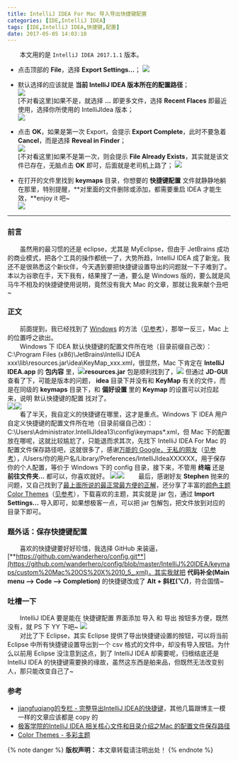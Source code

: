 ```yaml
---
title: IntelliJ IDEA For Mac 导入导出快捷键配置  
categories: [IDE,IntelliJ IDEA]  
tags: [IDE,IntelliJ IDEA,快捷键,配置]  
date: 2017-05-05 14:03:18  
---
```

&emsp;&emsp;本文用的是 ```IntelliJ IDEA 2017.1.1``` 版本。
- <span id="参考0">点击顶部的 **File**，选择 **Export Settings...**；</span>
[![](http://wander.u.qiniudn.com/20170505-1403-0.0.png?imageView2/2/h/100/imageslim)](http://wander.u.qiniudn.com/20170505-1403-0.0.png?imageslim)

- 默认选择的应该就是 **当前 IntelliJ IDEA 版本所在的配置路径**；  
[![](http://wander.u.qiniudn.com/20170505-1403-1.0.png?imageView2/2/h/100/imageslim)](http://wander.u.qiniudn.com/20170505-1403-1.0.png?imageslim)  
[不对看这里]如果不是，就选择 **...** 即更多文件，选择 **Recent Flaces** 即最近使用，选择你所使用的 IntelliJIdea 版本；  
[![](http://wander.u.qiniudn.com/20170505-1403-1.1.png?imageView2/2/h/100/imageslim)](http://wander.u.qiniudn.com/20170505-1403-1.1.png?imageslim)
- 点击 **OK**，如果是第一次 Export，会提示 **Export Complete**，此时不要急着 **Cancel**，而是选择 **Reveal in Finder**；  
[![](http://wander.u.qiniudn.com/20170505-1403-2.1.png?imageView2/2/h/100/imageslim)](http://wander.u.qiniudn.com/20170505-1403-2.1.png?imageslim)  
[不对看这里]如果不是第一次，则会提示 **File Already Exists**，其实就是该文件已存在，无脑点击 **OK** 即可，后面就是老司机上路了；
[![](http://wander.u.qiniudn.com/20170505-1403-2.0.png?imageView2/2/h/100/imageslim)](http://wander.u.qiniudn.com/20170505-1403-2.0.png?imageslim)

- 在打开的文件里找到 **keymaps** 目录，你想要的 **快捷键配置** 文件就静静地躺在那里，特别提醒，**对里面的文件删除或添加，都需要重启 IDEA 才能生效，**enjoy it 吧~  
[![](http://wander.u.qiniudn.com/20170505-1403-3.png?imageView2/2/h/100/imageslim)](http://wander.u.qiniudn.com/20170505-1403-3.png?imageslim)
<!-- more -->
***
### 前言  
&emsp;&emsp;虽然用的最习惯的还是 eclipse，尤其是 MyEclipse，但由于 JetBrains 成功的商业模式，把各个工具的操作都统一了，大势所趋，IntelliJ IDEA 成了新宠。我还不是很熟悉这个新伙伴，今天遇到要把快捷键设置导出的问题就一下子难到了。本以为谷歌在手，天下我有，结果搜了一通，要么是 Windows 版的，要么就是风马牛不相及的快捷键使用说明，竟然没有我大 Mac 的文章，那就让我来献个丑吧~

### 正文
&emsp;&emsp;前面提到，我已经找到了 [Windows](http://blog.csdn.net/jiangfuqiang/article/details/38553011) 的方法（[见参考](#参考1)），那举一反三，Mac 上的位置呼之欲出。  
&emsp;&emsp;Windows 下 IDEA 默认快捷键的配置文件所在地（目录前缀自己改）：C:\Program Files (x86)\JetBrains\IntelliJ IDEA xxx\lib\resources.jar\idea\KeyMap_xxx.xml，很显然，Mac 下肯定在 **IntelliJ IDEA.app** 的 **包内容** 里，[![](http://wander.u.qiniudn.com/20170505-1403-4.0.png?imageView2/2/h/100/imageslim)](http://wander.u.qiniudn.com/20170505-1403-4.0.png?imageslim)**resources.jar** 包是顺利找到了，[![](http://wander.u.qiniudn.com/20170505-1403-4.1.png?imageView2/2/h/100/imageslim)](http://wander.u.qiniudn.com/20170505-1403-4.1.png?imageslim) 但通过 **JD-GUI** 查看了下，可能是版本的问题， **idea** 目录下并没有和 **KeyMap** 有关的文件，而是在同级的 **keymaps** 目录下，和 **偏好设置** 里的 **Keymap** 的设置可以对应起来，说明 默认快捷键的配置 找对了。  
[![](http://wander.u.qiniudn.com/20170505-1403-4.2.png?imageView2/2/h/100/imageslim)](http://wander.u.qiniudn.com/20170505-1403-4.2.png?imageslim)[![](http://wander.u.qiniudn.com/20170505-1403-4.3.png?imageView2/2/h/100/imageslim)](http://wander.u.qiniudn.com/20170505-1403-4.3.png?imageslim)  
&emsp;&emsp;看了半天，我自定义的快捷键在哪里，这才是重点。Windows 下 IDEA 用户自定义快捷键的配置文件所在地（目录前缀自己改）：C:\Users\Administrator\.IntelliJIdea13\config\keymaps\*.xml，但 Mac 下的配置放在哪呢，这就比较尴尬了，只能退而求其次，先找下 IntelliJ IDEA For Mac 的配置文件保存路径吧，这就很多了，感谢[万能的 Google，无私的网友](http://wiki.jikexueyuan.com/project/intellij-idea-tutorial/installation-directory-introduce.html)（[见参考](#参考2)），/Users/你的用户名/Library/Preferences/IntelliJIdeaXXXXXX，用于保存你的个人配置，等价于 Windows 下的 config 目录，接下来，不管用 **终端** 还是 **前往文件夹...** 都可以，你喜欢就好。
[![](http://wander.u.qiniudn.com/20170505-1403-5.0.png?imageView2/2/h/100/imageslim)](http://wander.u.qiniudn.com/20170505-1403-5.0.png?imageslim)[![](http://wander.u.qiniudn.com/20170505-1403-5.1.png?imageView2/2/h/100/imageslim)](http://wander.u.qiniudn.com/20170505-1403-5.1.png?imageslim)
&emsp;&emsp;最后，感谢好友 **Stephen** 抛来的问题，又自己找到了[最上面所说的最正常最方便的正解](#参考0)，还分享了丰富的[颜色主题 Color Themes](http://color-themes.com/?view=index)（[见参考](#参考3)），下载喜欢的主题，其实就是 jar 包，通过 **Import Settings...** 导入即可，如果想极客一点，可以把 jar 包解包，把文件放到对应的目录下即可。
### 题外话：保存快捷键配置
&emsp;&emsp;喜欢的快捷键要好好珍惜，我选择 GitHub 来装逼，[**https://github.com/wanderhero/config.git**](https://github.com/wanderhero/config/blob/master/IntelliJ%20IDEA/keymaps/custom%20Mac%20OS%20X%2010_5_.xml)，其实我就把 **代码补全(Main menu –> Code –> Completion)** 的快捷键改成了 **Alt + 斜杠(⌥/)**，符合国情~
### 吐槽一下
&emsp;&emsp;IntelliJ IDEA 要是能在 快捷键配置 界面添加 导入 和 导出 按钮多方便，既然没有，就 PS 下 YY 下吧~
[![](http://wander.u.qiniudn.com/20170505-1403-6.1.png?imageView2/2/h/100/imageslim)](http://wander.u.qiniudn.com/20170505-1403-6.1.png?imageslim)  
&emsp;&emsp;对比了下 Eclipse，其实 Eclipse 提供了导出快捷键设置的按钮，可以将当前 Eclipse 中所有快捷键设置导出到一个 csv 格式的文件中，却没有导入按钮。为什么以前用 Eclipse 没注意到这点，到了 IntelliJ IDEA 却需要呢，归根结底还是 IntelliJ IDEA 的快捷键需要换的缘故，虽然这东西是舶来品，但既然无法改变别人，那只能改变自己了~
### 参考 
- <span id="参考1">[jiangfuqiang的专栏 - 完整导出IntelliJ IDEA的快捷键](http://blog.csdn.net/jiangfuqiang/article/details/38553011)，其他几篇跟博主一模一样的文章应该都是 copy 的</span>  
- <span id="参考2">[极客学院的IntelliJ IDEA 相关核心文件和目录介绍之Mac 的配置文件保存路径](http://wiki.jikexueyuan.com/project/intellij-idea-tutorial/installation-directory-introduce.html)</span>  
- <span id="参考3">[Color Themes - 多彩主题](http://color-themes.com/?view=index)</span>  

{% note danger %} **版权声明：** 本文章转载请注明出处！ {% endnote %}